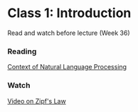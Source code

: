 Class 1: Introduction
============
Read and watch before lecture (Week 36)

### Reading 
[Context of Natural Language Processing](https://medium.com/swlh/context-of-natural-language-processing-be3c945015b9)

### Watch 
[Video on Zipf's Law](https://www.youtube.com/watch?v=fCn8zs912OE) 


